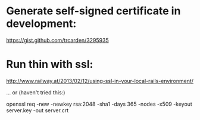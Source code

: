 # Generate self-signed certificate in development:

  https://gist.github.com/trcarden/3295935

# Run thin with ssl:

  http://www.railway.at/2013/02/12/using-ssl-in-your-local-rails-environment/



... or (haven't tried this:)

  openssl req -new -newkey rsa:2048 -sha1 -days 365 -nodes -x509 -keyout server.key -out server.crt
